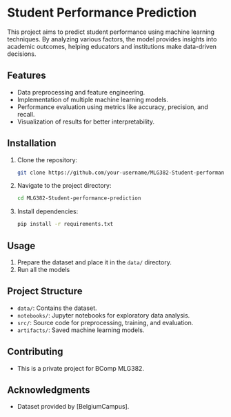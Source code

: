 # Student Performance Prediction
This project aims to predict student performance using machine learning techniques. By analyzing various factors, the model provides insights into academic outcomes, helping educators and institutions make data-driven decisions.

## Features
- Data preprocessing and feature engineering.
- Implementation of multiple machine learning models.
- Performance evaluation using metrics like accuracy, precision, and recall.
- Visualization of results for better interpretability.

## Installation
1. Clone the repository:
    ```bash
    git clone https://github.com/your-username/MLG382-Student-performance-prediction.git
    ```
2. Navigate to the project directory:
    ```bash
    cd MLG382-Student-performance-prediction
    ```
3. Install dependencies:
    ```bash
    pip install -r requirements.txt
    ```

## Usage
1. Prepare the dataset and place it in the `data/` directory.
2. Run all the models

## Project Structure
- `data/`: Contains the dataset.
- `notebooks/`: Jupyter notebooks for exploratory data analysis.
- `src/`: Source code for preprocessing, training, and evaluation.
- `artifacts/`: Saved machine learning models.

## Contributing
- This is a private project for BComp MLG382.

## Acknowledgments
- Dataset provided by [BelgiumCampus].
